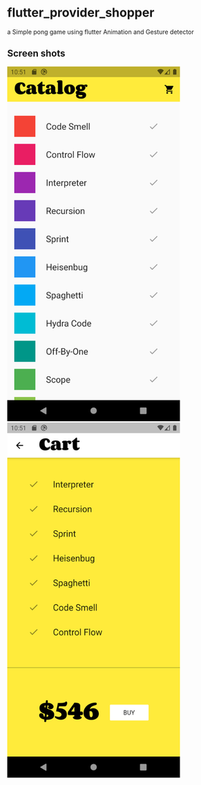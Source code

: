 # flutter_provider_shopper


a Simple pong game using flutter Animation and Gesture detector

## Screen shots

<img src="https://github.com/JaveedIshaq/flutter_prover_shopper/blob/master/catalog.png" width="400">

<img src="https://github.com/JaveedIshaq/flutter_prover_shopper/blob/master/cart.png" width="400">
